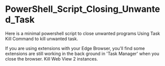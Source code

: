 # PowerShell_Script_Closing_Unwanted_Task
Here is a minimal powershell script to close unwanted programs 
Using Task Kill Command to kill unwanted task.

If you are using extensions with your Edge Browser, you'll find some extensions are still working in the back ground in 'Task Manager' when you close the browser.
Kill Web View 2 instances.

